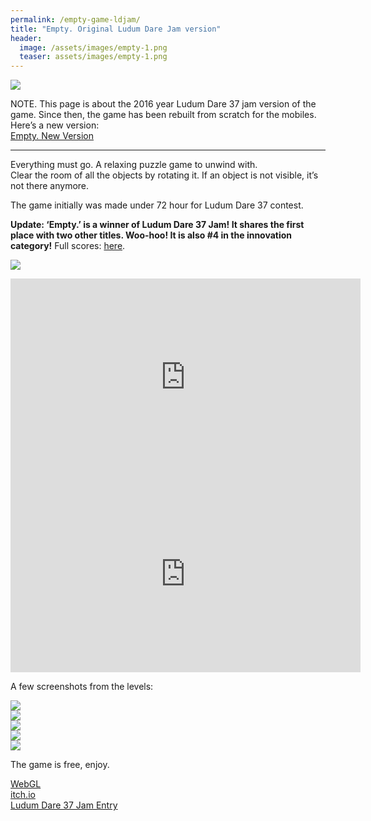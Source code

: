 ```yaml
---
permalink: /empty-game-ldjam/
title: "Empty. Original Ludum Dare Jam version"
header:
  image: /assets/images/empty-1.png
  teaser: assets/images/empty-1.png
---
```


![](https://staging.dustyroom.com/assets/images/empty_ldjam_featured2-1.png) 

NOTE. This page is about the 2016 year Ludum Dare 37 jam version of the game. Since then, the game has been rebuilt from scratch for the mobiles. Here’s a new version:  
[Empty. New Version](http://dustyroom.com/empty)

---

Everything must go. A relaxing puzzle game to unwind with.  
Clear the room of all the objects by rotating it. If an object is not visible, it’s not there anymore.  

The game initially was made under 72 hour for Ludum Dare 37 contest.  

**Update: ‘Empty.’ is a winner of Ludum Dare 37 Jam! It shares the first place with two other titles. Woo-hoo! It is also #4 in the innovation category!** Full scores: [here](http://ludumdare.com/compo/ludum-dare-37/?action=preview&uid=33150).

![](https://staging.dustyroom.com/assets/images/empty_ldjam_results.png)

<iframe width="560" height="315" src="https://www.youtube.com/embed/489hUI8Xtt8" title="YouTube video player" frameborder="0" allow="accelerometer; autoplay; clipboard-write; encrypted-media; gyroscope; picture-in-picture" allowfullscreen></iframe>

<iframe width="560" height="315" src="https://www.youtube.com/embed/u9CpK1vOyzg" title="YouTube video player" frameborder="0" allow="accelerometer; autoplay; clipboard-write; encrypted-media; gyroscope; picture-in-picture" allowfullscreen></iframe>

A few screenshots from the levels:  

![](https://staging.dustyroom.com/assets/images/empty_old_5-1024x576.png)  
![](https://staging.dustyroom.com/assets/images/empty_old_1-1024x576.png)  
![](https://staging.dustyroom.com/assets/images/empty_old_2-1024x576.png)  
![](https://staging.dustyroom.com/assets/images/empty_old_3-1024x576.png)  
![](https://staging.dustyroom.com/assets/images/empty_old_4-1024x576.png)  

The game is free, enjoy.  

[WebGL](http://dustyroom.com/empty/)  
[itch.io](https://dustyroom.itch.io/empty)  
[Ludum Dare 37 Jam Entry](http://ludumdare.com/compo/ludum-dare-37/?action=preview&uid=33150)  
